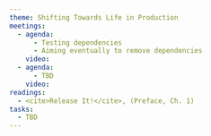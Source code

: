 ```yaml
---
theme: Shifting Towards Life in Production
meetings:
  - agenda:
      - Testing dependencies
      - Aiming eventually to remove dependencies
    video:
  - agenda:
      - TBD
    video:
readings:
  - <cite>Release It!</cite>, (Preface, Ch. 1)
tasks:
  - TBD
---
```

